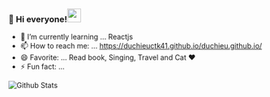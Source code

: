 ### :wave: Hi everyone!<img src="https://user-images.githubusercontent.com/5679180/79618120-0daffb80-80be-11ea-819e-d2b0fa904d07.gif" width="27px">

- 🌱 I’m currently learning ... Reactjs
- 📫 How to reach me: ... https://duchieuctk41.github.io/duchieu.github.io/
- 😄 Favorite: ... Read book, Singing, Travel and Cat ❤️
- ⚡ Fun fact: ...
<div>
  <img alt="Github Stats" src="https://thanh-github-stats.vercel.app/api?username=duchieuctk41&hide=stars&count_private=true&show_icons=true&hide_border=true" />
  <!-- <img alt="Most language used" src="https://github-readme-stats.vercel.app/api/top-langs/?username=duchieuctk41&layout=compact&hide_border=true" /> -->
<div>

